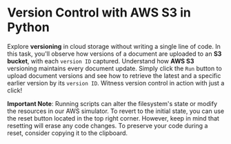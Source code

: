 # Version Control with AWS S3 in Python

Explore **versioning** in cloud storage without writing a single line of code. In this task, you'll observe how versions of a document are uploaded to an **S3 bucket**, with each `version ID` captured. Understand how **AWS S3** versioning maintains every document update. Simply click the `Run` button to upload document versions and see how to retrieve the latest and a specific earlier version by its `version ID`. Witness version control in action with just a click!

**Important Note**: Running scripts can alter the filesystem's state or modify the resources in our AWS simulator. To revert to the initial state, you can use the reset button located in the top right corner. However, keep in mind that resetting will erase any code changes. To preserve your code during a reset, consider copying it to the clipboard.